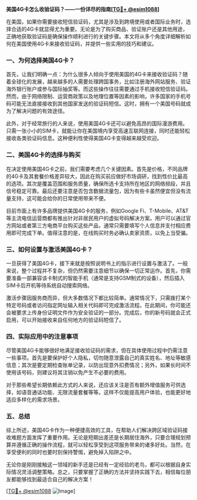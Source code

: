 **美国4G卡怎么收验证码？——一份详尽的指南[[TG💪+ @esim1088](https://t.me/s/esim1088)]**

在美国，如果你需要接收短信验证码，尤其是涉及到跨境使用或者国际业务时，选择合适的4G卡就显得尤为重要。无论是为了购买商品、验证账户还是其他用途，正确地获取验证码是确保操作顺利进行的关键步骤。本文将从多个角度详细解析如何在美国使用4G卡来接收验证码，并提供一些实用的技巧和建议。

### 一、为何选择美国4G卡？

首先，让我们明确一点：为什么很多人倾向于使用美国的4G卡来接收验证码？随着全球化的发展，越来越多的人需要处理跨国事务，比如注册海外网站服务、验证海外银行账户或参与国际抽奖等。而这些操作往往需要通过手机接收短信验证码。然而，由于网络限制、运营商政策以及地理位置等因素的影响，许多国家的手机号码可能无法直接接收到其他国家发送的验证码短信。这时，拥有一个美国号码就成为了解决问题的有效途径。

此外，对于经常旅行的人来说，使用美国4G卡还可以避免高昂的国际漫游费用。只需一张小小的SIM卡，就能让你在美国境内享受高速互联网连接，同时还能轻松接收各类验证码信息。这种便利性使得美国4G卡变得越来越受欢迎。

### 二、美国4G卡的选择与购买

在决定使用美国4G卡之前，我们需要考虑几个关键因素。首先是价格，不同品牌的4G卡及其套餐价格差异较大，因此在购买前应做好市场调研，找到性价比最高的选项。其次是覆盖范围和服务质量，确保所选卡支持所在地区的网络频段，并且信号稳定可靠。最后还要注意是否包含数据流量包，因为有些卡虽然便宜但没有流量支持，这可能会给你的日常使用带来不便。

目前市面上有许多品牌提供美国4G卡的服务，例如Google Fi、T-Mobile、AT&T等主流电信运营商都有推出针对非居民用户的虚拟号码解决方案。用户可以通过官方网站或者第三方电商平台购买这些产品，通常只需要填写个人信息并支付相应费用即可完成下单。值得注意的是，在线购买时务必确认卖家资质，以免上当受骗。

### 三、如何设置与激活美国4G卡？

一旦获得了美国4G卡，接下来就是按照说明书上的指示进行设置与激活了。一般来说，整个过程并不复杂，但仍然需要注意细节以确保一切正常运作。首先，你需要准备一部兼容该卡制式的智能手机（通常是支持GSM制式的设备），然后插入SIM卡后开机等待系统自动搜索网络。

激活步骤因服务商而异，但大多数情况下都比较简单。通常情况下，只需拨打某个特定号码或者访问指定网址输入相关代码即可完成激活流程。在此期间，你可能还会被要求上传身份证明文件作为安全验证的一部分。完成后，你的新号码就会正式启用，可以开始接收来自任何地方的验证码短信了。

### 四、实际应用中的注意事项

尽管美国4G卡能够很好地满足接收验证码的需求，但在具体使用过程中仍需注意一些事项。首先是要保护好个人隐私，切勿随意泄露自己的真实姓名、地址等敏感信息；其次是要定期检查账单记录，以防出现意外扣费情况；另外，如果长时间不使用该号码，则建议将其注销以免产生不必要的费用。

对于那些希望长期依赖此方式的人来说，还应该关注是否有额外增值服务可供选择，如语音通话功能、无限流量套餐等等。这样不仅能提高用户体验，也能更好地适应多样化的需求场景。

### 五、总结

综上所述，美国4G卡作为一种便捷高效的工具，在帮助人们解决跨区域验证码接收难题方面发挥了重要作用。无论是短期出差还是长期居住海外，只要合理规划预算并遵循正确的操作流程，就可以轻松享受到这项服务带来的诸多好处。当然，在享受便利的同时也要时刻保持警惕，避免掉入陷阱之中。

无论你是刚刚接触这一领域的新手还是已经有一定经验的老鸟，都可以根据自身实际情况灵活调整策略。总之，只要掌握了正确的方法并坚持实践下去，相信每位朋友都能够找到最适合自己的解决方案！

[[TG💪+ @esim1088](https://t.me/s/esim1088) ![Image](https://i.postimg.cc/4NQfJmqS/Snipaste-2025-05-13-00-14-12.png)]